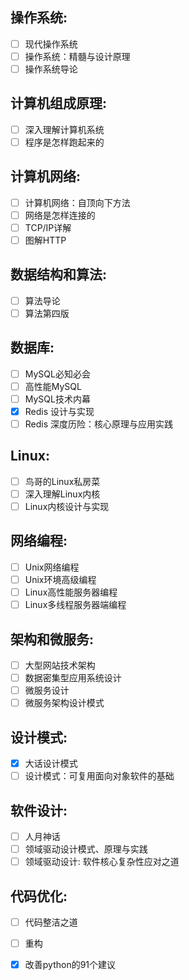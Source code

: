 ## 操作系统:
- [ ] 现代操作系统
- [ ] 操作系统：精髓与设计原理
- [ ] 操作系统导论

## 计算机组成原理:
- [ ] 深入理解计算机系统
- [ ] 程序是怎样跑起来的

## 计算机网络:
- [ ] 计算机网络：自顶向下方法
- [ ] 网络是怎样连接的
- [ ] TCP/IP详解
- [ ] 图解HTTP

## 数据结构和算法:
- [ ] 算法导论
- [ ] 算法第四版

## 数据库:
- [ ] MySQL必知必会
- [ ] 高性能MySQL
- [ ] MySQL技术内幕
- [x] Redis 设计与实现
- [ ] Redis 深度历险：核心原理与应用实践

## Linux:
- [ ] 鸟哥的Linux私房菜
- [ ] 深入理解Linux内核
- [ ] Linux内核设计与实现

## 网络编程:
- [ ] Unix网络编程
- [ ] Unix环境高级编程
- [ ] Linux高性能服务器编程
- [ ] Linux多线程服务器端编程

## 架构和微服务:
- [ ] 大型网站技术架构
- [ ] 数据密集型应用系统设计
- [ ] 微服务设计
- [ ] 微服务架构设计模式

## 设计模式:
- [x] 大话设计模式
- [ ] 设计模式：可复用面向对象软件的基础

## 软件设计:
- [ ] 人月神话
- [ ] 领域驱动设计模式、原理与实践
- [ ] 领域驱动设计: 软件核心复杂性应对之道

## 代码优化:
- [ ] 代码整洁之道
- [ ] 重构
- [x] 改善python的91个建议

